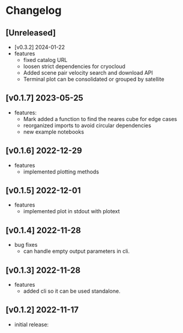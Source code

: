 # Changelog

## [Unreleased]

* [v0.3.2] 2024-01-22
* features
    * fixed catalog URL 
    * loosen strict dependencies for cryocloud
    * Added scene pair velocity search and download API
    * Terminal plot can be consolidated or grouped by satellite

## [v0.1.7] 2023-05-25
* features:
    * Mark added a function to find the neares cube for edge cases
    * reorganized imports to avoid circular dependencies
    * new example notebooks

## [v0.1.6] 2022-12-29
* features
    * implemented plotting methods

## [v0.1.5] 2022-12-01

* features
    * implemented plot in stdout with plotext

## [v0.1.4] 2022-11-28

* bug fixes
    * can handle empty output parameters in cli.

## [v0.1.3] 2022-11-28

* features
    * added cli so it can be used standalone.

## [v0.1.2] 2022-11-17

* initial release:



